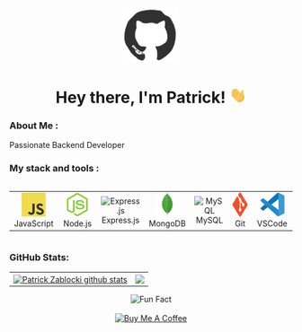 <div id="header" align="center">

<img src="./Assets/github.gif" width="100"/>

<h1>
Hey there, I'm Patrick!
<img src="./Assets/giphy.gif" width="30px" alt="GIF">
</h1>
</div>

### About Me :

Passionate Backend Developer

### My stack and tools :

<div style="display: flex; justify-content: center;">
<table align="center">
  <tr>
    <td align="center" width="88">
      <img src="./Images/03-javascript.svg" alt="JavaScript" width="44" height="44"/><br>JavaScript
    </td>
    <td align="center" width="88">
      <img src="./Images/08-nodejs.svg" alt="Node.js" width="44" height="44"/><br>Node.js
    </td>
    <td align="center" width="88">
      <img src="./Images/express.svg" alt="Express.js" width="44" height="44"/><br>Express.js
    </td>
    <td align="center" width="88">
      <img src="./Images/15-mongodb.svg" alt="MongoDB" width="44" height="44"/><br>MongoDB
    </td>
    <td align="center" width="88">
      <img src="./Images/mysql.svg" alt="MySQL" width="44" height="44"/><br>MySQL
    </td>
    <td align="center" width="88">
      <img src="./Images/16-git.svg" alt="Git" width="44" height="44"/><br>Git
    </td>
    <td align="center" width="88">
      <img src="./Images/17-vscode.svg" alt="VSCode" width="44" height="44"/><br>VSCode
    </td>
  </tr>
</table>
</div>







### GitHub Stats:
<table align="center">
  <tr>
  <td>
  <a href="https://github.com/PatrickZablocki/github-readme-stats">
  <img align="center" src="https://github-readme-stats.vercel.app/api?username=PatrickZablocki&show_icons=true&include_all_commits=true&theme=radical&hide_border=true&bg_color=002b36" alt="Patrick Zablocki github stats" />
</a>

  </td>
  <td>
  <a href="https://github.com/PatrickZablocki/github-readme-stats">
  <img align="center" src="https://github-readme-stats.vercel.app/api/top-langs/?username=PatrickZablocki&layout=compact&theme=radical&hide_border=true&bg_color=002b36" />
</a>

  </td>
  </tr>
</table>

<div align=center> 
<img src="https://readme-typing-svg.herokuapp.com?color=%2336BCF7&size=30&center=true&vCenter=true&width=1000&height=50&lines=Fun+Fact;+I+love+fantasy+books;+Learning+new+things;+Coding+is+my+passion!" alt="Fun Fact" />


</div>
<br>

<div align="center">
<a href="https://www.buymeacoffee.com/PatrickZablocki" target="_blank"><img src="https://cdn.buymeacoffee.com/buttons/v2/default-blue.png" alt="Buy Me A Coffee" style="height: 40px !important;width: 180px !important;" ></a>
</div>
